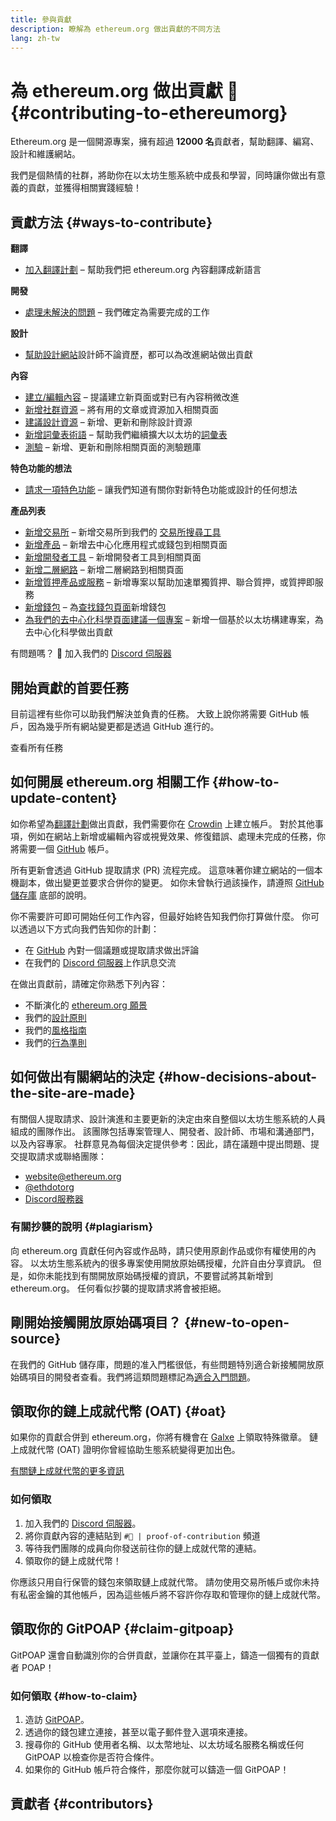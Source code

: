 ```yaml
---
title: 參與貢獻
description: 瞭解為 ethereum.org 做出貢獻的不同方法
lang: zh-tw
---
```


# 為 ethereum.org 做出貢獻 🦄 {#contributing-to-ethereumorg}

Ethereum.org 是一個開源專案，擁有超過 **12000 名**貢獻者，幫助翻譯、編寫、設計和維護網站。

我們是個熱情的社群，將助你在以太坊生態系統中成長和學習，同時讓你做出有意義的貢獻，並獲得相關實踐經驗！

## 貢獻方法 {#ways-to-contribute}

**翻譯**
- [加入翻譯計劃](/contributing/translation-program/) – 幫助我們把 ethereum.org 內容翻譯成新語言

**開發**
- [處理未解決的問題](https://github.com/ethereum/ethereum-org-website/issues) – 我們確定為需要完成的工作

**設計**
- [幫助設計網站](/contributing/design/)設計師不論資歷，都可以為改進網站做出貢獻

**內容**
- [建立/編輯內容](/contributing/#how-to-update-content) – 提議建立新頁面或對已有內容稍微改進
- [新增社群資源](/contributing/content-resources/) – 將有用的文章或資源加入相關頁面
- [建議設計資源](/contributing/design/adding-design-resources/) – 新增、更新和刪除設計資源
- [新增詞彙表術語](/contributing/adding-glossary-terms/) – 幫助我們繼續擴大以太坊的[詞彙表](/glossary/)
- [測驗](/contributing/quizzes/) – 新增、更新和刪除相關頁面的測驗題庫

**特色功能的想法**
- [請求一項特色功能](https://github.com/ethereum/ethereum-org-website/issues/new?assignees=&labels=Type%3A+Feature&template=feature_request.yaml&title=) – 讓我們知道有關你對新特色功能或設計的任何想法

**產品列表**
- [新增交易所](/contributing/adding-exchanges/) – 新增交易所到我們的 [交易所搜尋工具](/get-eth/#country-picker)
- [新增產品](/contributing/adding-products/) – 新增去中心化應用程式或錢包到相關頁面
- [新增開發者工具](/contributing/adding-developer-tools/) – 新增開發者工具到相關頁面
- [新增二層網路](/contributing/adding-layer-2s/) – 新增二層網路到相關頁面
- [新增質押產品或服務](/contributing/adding-staking-products/) – 新增專案以幫助加速單獨質押、聯合質押，或質押即服務
- [新增錢包](/contributing/adding-wallets/) – 為[查找錢包頁面](/wallets/find-wallet/)新增錢包
- [為我們的去中心化科學頁面建議一個專案](/contributing/adding-desci-projects/) – 新增一個基於以太坊構建專案，為去中心化科學做出貢獻

有問題嗎？ 🤔 加入我們的 [Discord 伺服器](https://discord.gg/ethereum-org)

## 開始貢獻的首要任務

目前這裡有些你可以助我們解決並負責的任務。 大致上說你將需要 GitHub 帳戶，因為幾乎所有網站變更都是透過 GitHub 進行的。

<IssuesList issues={gfissues} my={8} />

<ButtonLink href="https://github.com/ethereum/ethereum-org-website/issues">查看所有任務</ButtonLink>

## 如何開展 ethereum.org 相關工作 {#how-to-update-content}

如你希望為[翻譯計劃](/contributing/translation-program/)做出貢獻，我們需要你在 [Crowdin](https://crowdin.com/project/ethereum-org) 上建立帳戶。 對於其他事項，例如在網站上新增或編輯內容或視覺效果、修復錯誤、處理未完成的任務，你將需要一個 [GitHub](https://github.com/) 帳戶。

所有更新會透過 GitHub 提取請求 (PR) 流程完成。 這意味著你建立網站的一個本機副本，做出變更並要求合併你的變更。 如你未曾執行過該操作，請遵照 [GitHub 儲存庫](https://github.com/ethereum/ethereum-org-website) 底部的說明。

你不需要許可即可開始任何工作內容，但最好始終告知我們你打算做什麼。 你可以透過以下方式向我們告知你的計劃：

- 在 [GitHub](https://github.com/ethereum/ethereum-org-website) 內對一個議題或提取請求做出評論
- 在我們的 [Discord 伺服器](https://discord.gg/ethereum-org)上作訊息交流

在做出貢獻前，請確定你熟悉下列內容：

- 不斷演化的 [ethereum.org 願景](/about/)
- 我們的[設計原則](/contributing/design-principles/)
- 我們的[風格指南](/contributing/style-guide/)
- 我們的[行為準則](/community/code-of-conduct)

<ContributorsQuizBanner className="mt-16 mb-8" />

## 如何做出有關網站的決定 {#how-decisions-about-the-site-are-made}

有關個人提取請求、設計演進和主要更新的決定由來自整個以太坊生態系統的人員組成的團隊作出。 該團隊包括專案管理人、開發者、設計師、市場和溝通部門，以及內容專家。 社群意見為每個決定提供參考：因此，請在議題中提出問題、提交提取請求或聯絡團隊：

- [website@ethereum.org](mailto:website@ethereum.org)
- [@ethdotorg](https://twitter.com/ethdotorg)
- [Discord服務器](https://discord.gg/ethereum-org)

### 有關抄襲的說明 {#plagiarism}

向 ethereum.org 貢獻任何內容或作品時，請只使用原創作品或你有權使用的內容。 以太坊生態系統內的很多專案使用開放原始碼授權，允許自由分享資訊。 但是，如你未能找到有關開放原始碼授權的資訊，不要嘗試將其新增到 ethereum.org。 任何看似抄襲的提取請求將會被拒絕。

## 剛開始接觸開放原始碼項目？ {#new-to-open-source}

在我們的 GitHub 儲存庫，問題的准入門檻很低，有些問題特別適合新接觸開放原始碼項目的開發者查看。我們將這類問題標記為[適合入門問題](https://github.com/ethereum/ethereum-org-website/issues?q=is%3Aopen+is%3Aissue+label%3A%22good+first+issue%22)。

## 領取你的鏈上成就代幣 (OAT) {#oat}

如果你的貢獻合併到 ethereum.org，你將有機會在 [Galxe](https://app.galxe.com/quest/ethereumorg) 上領取特殊徽章。 鏈上成就代幣 (OAT) 證明你曾經協助生態系統變得更加出色。

[有關鏈上成就代幣的更多資訊](https://help.galxe.com/en/articles/7067290-galxe-oats-reward-and-celebrate-achievements)

### 如何領取
1. 加入我們的 [Discord 伺服器](https://discord.gg/ethereum-org)。
2. 將你貢獻內容的連結貼到 `#🥇 | proof-of-contribution` 頻道
3. 等待我們團隊的成員向你發送前往你的鏈上成就代幣的連結。
4. 領取你的鏈上成就代幣！

你應該只用自行保管的錢包來領取鏈上成就代幣。 請勿使用交易所帳戶或你未持有私密金鑰的其他帳戶，因為這些帳戶將不容許你存取和管理你的鏈上成就代幣。

## 領取你的 GitPOAP {#claim-gitpoap}

GitPOAP 還會自動識別你的合併貢獻，並讓你在其平臺上，鑄造一個獨有的貢獻者 POAP！


### 如何領取 {#how-to-claim}

1. 造訪 [GitPOAP](https://www.gitpoap.io)。
2. 透過你的錢包建立連接，甚至以電子郵件登入選項來連接。
3. 搜尋你的 GitHub 使用者名稱、以太幣地址、以太坊域名服務名稱或任何 GitPOAP 以檢查你是否符合條件。
4. 如果你的 GitHub 帳戶符合條件，那麼你就可以鑄造一個 GitPOAP！

## 貢獻者 {#contributors}

<Contributors />
